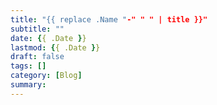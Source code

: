 ```yaml
---
title: "{{ replace .Name "-" " " | title }}"
subtitle: ""
date: {{ .Date }}
lastmod: {{ .Date }}
draft: false
tags: []
category: [Blog]
summary: 
---
```

